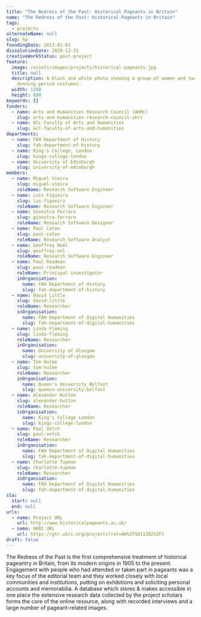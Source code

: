 ```yaml
---
title: "The Redress of the Past: Historical Pageants in Britain"
name: "The Redress of the Past: Historical Pageants in Britain"
tags:
  - projects
alternateName: null
slug: hp
foundingDate: 2013-01-01
dissolutionDate: 2020-12-31
creativeWorkStatus: post-project
feature:
  image: /assets/images/projects/historical-pageants.jpg
  title: null
  description: A black and white photo showing a group of women and two men
    donning period costumes.
  width: 1200
  height: 800
keywords: []
funders:
  - name: Arts and Humanities Research Council (AHRC)
    slug: arts-and-humanities-research-council-ahrc
  - name: KCL Faculty of Arts and Humanities
    slug: kcl-faculty-of-arts-and-humanities
departments:
  - name: FAH Department of History
    slug: fah-department-of-history
  - name: King's College, London
    slug: kings-college-london
  - name: University of Edinburgh
    slug: university-of-edinburgh
members:
  - name: Miguel Vieira
    slug: miguel-vieira
    roleName: Research Software Engineer
  - name: Luís Figueira
    slug: lus-figueira
    roleName: Research Software Enginner
  - name: Ginestra Ferraro
    slug: ginestra-ferraro
    roleName: Research Software Designer
  - name: Paul Caton
    slug: paul-caton
    roleName: Research Software Analyst
  - name: Geoffroy Noël
    slug: geoffroy-nol
    roleName: Research Software Engineer
  - name: Paul Readman
    slug: paul-readman
    roleName: Principal investigator
    inOrganisation:
      name: FAH Department of History
      slug: fah-department-of-history
  - name: David Little
    slug: david-little
    roleName: Researcher
    inOrganisation:
      name: FAH Department of Digital Humanities
      slug: fah-department-of-digital-humanities
  - name: Linda Fleming
    slug: linda-fleming
    roleName: Researcher
    inOrganisation:
      name: University of Glasgow
      slug: university-of-glasgow
  - name: Tom Hulme
    slug: tom-hulme
    roleName: Researcher
    inOrganisation:
      name: Queen's University Belfast
      slug: queens-university-belfast
  - name: Alexander Hutton
    slug: alexander-hutton
    roleName: Researcher
    inOrganisation:
      name: King's College London
      slug: kings-college-london
  - name: Paul Vetch
    slug: paul-vetch
    roleName: Researcher
    inOrganisation:
      name: FAH Department of Digital Humanities
      slug: fah-department-of-digital-humanities
  - name: Charlotte Tupman
    slug: charlotte-tupman
    roleName: Researcher
    inOrganisation:
      name: FAH Department of Digital Humanities
      slug: fah-department-of-digital-humanities
sla:
  start: null
  end: null
urls:
  - name: Project URL
    url: http://www.historicalpageants.ac.uk/
  - name: UKRI URL
    url: https://gtr.ukri.org/projects?ref=AH%2FS011382%2F1
draft: false
---
```


The Redress of the Past is the first comprehensive treatment of historical pageantry in Britain, from its modern origins in 1905 to the present. Engagement with people who had attended or taken part in pageants was a key focus of the editorial team and they worked closely with local communities and institutions, putting on exhibitions and soliciting personal accounts and memorabilia. A database which stores & makes accessible in one place the extensive research data collected by the project scholars forms the core of the online resource, along with recorded interviews and a large number of pageant-related images.
